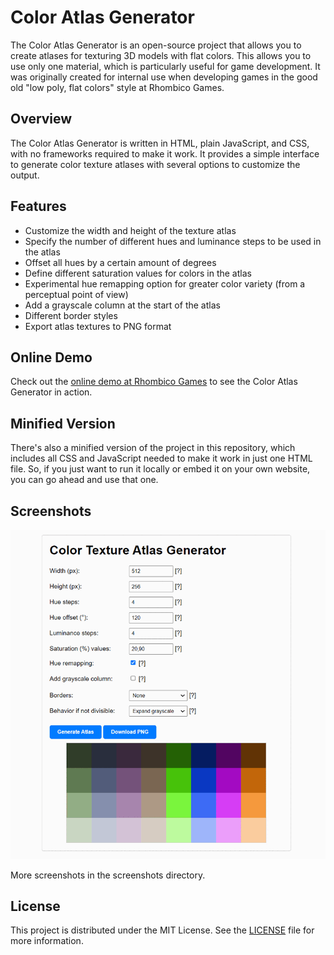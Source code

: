 # Color Atlas Generator

The Color Atlas Generator is an open-source project that allows you to create atlases for texturing 3D models with flat colors. This allows you to use only one material, which is particularly useful for game development. It was originally created for internal use when developing games in the good old "low poly, flat colors" style at Rhombico Games.

## Overview

The Color Atlas Generator is written in HTML, plain JavaScript, and CSS, with no frameworks required to make it work. It provides a simple interface to generate color texture atlases with several options to customize the output.

## Features

- Customize the width and height of the texture atlas
- Specify the number of different hues and luminance steps to be used in the atlas
- Offset all hues by a certain amount of degrees
- Define different saturation values for colors in the atlas
- Experimental hue remapping option for greater color variety (from a perceptual point of view)
- Add a grayscale column at the start of the atlas
- Different border styles
- Export atlas textures to PNG format

## Online Demo

Check out the [online demo at Rhombico Games](https://www.rhombicogames.com/color-atlas-generator/) to see the Color Atlas Generator in action.

## Minified Version

There's also a minified version of the project in this repository, which includes all CSS and JavaScript needed to make it work in just one HTML file. So, if you just want to run it locally or embed it on your own website, you can go ahead and use that one.

## Screenshots

![Slideshow](screenshots/slideshow.gif)

More screenshots in the screenshots directory.

## License

This project is distributed under the MIT License. See the [LICENSE](LICENSE) file for more information.
